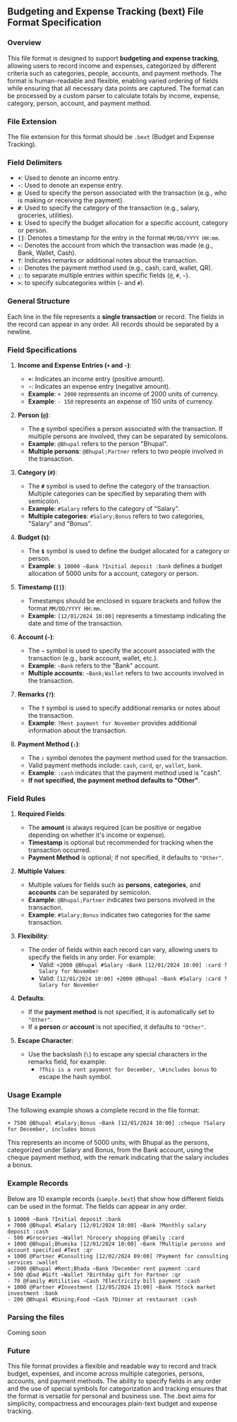 ## **Budgeting and Expense Tracking (bext) File Format Specification**

### **Overview**

This file format is designed to support **budgeting and expense tracking**, allowing users to record income and expenses, categorized by different criteria such as categories, people, accounts, and payment methods. The format is human-readable and flexible, enabling varied ordering of fields while ensuring that all necessary data points are captured. The format can be processed by a custom parser to calculate totals by income, expense, category, person, account, and payment method.

### **File Extension**
The file extension for this format should be `.bext` (Budget and Expense Tracking).

### **Field Delimiters**
- **`+`**: Used to denote an income entry.
- **`-`**: Used to denote an expense entry.
- **`@`**: Used to specify the person associated with the transaction (e.g., who is making or receiving the payment).
- **`#`**: Used to specify the category of the transaction (e.g., salary, groceries, utilities).
- **`$`**: Used to specify the budget allocation for a specific account, category or person.
- **`[]`**: Denotes a timestamp for the entry in the format `MM/DD/YYYY HH:mm`.
- **`~`**: Denotes the account from which the transaction was made (e.g., Bank, Wallet, Cash).
- **`?`**: Indicates remarks or additional notes about the transaction.
- **`:`**: Denotes the payment method used (e.g., cash, card, wallet, QR).
- **`;`**: to separate multiple entries within specific fields (`@`, `#`, `~`).
- **`>`**: to specify subcategories within (`~` and `#`).


### **General Structure**

Each line in the file represents a **single transaction** or record. The fields in the record can appear in any order. All records should be separated by a newline.

### **Field Specifications**

1. **Income and Expense Entries (`+` and `-`)**:
   - **`+`**: Indicates an income entry (positive amount).
   - **`-`**: Indicates an expense entry (negative amount).
   - **Example**: `+ 2000` represents an income of 2000 units of currency.
   - **Example**: `- 150` represents an expense of 150 units of currency.

2. **Person (`@`)**:
   - The **`@`** symbol specifies a person associated with the transaction. If multiple persons are involved, they can be separated by semicolons.
   - **Example**: `@Bhupal` refers to the person "Bhupal".
   - **Multiple persons**: `@Bhupal;Partner` refers to two people involved in the transaction.

3. **Category (`#`)**:
   - The **`#`** symbol is used to define the category of the transaction. Multiple categories can be specified by separating them with semicolon.
   - **Example**: `#Salary` refers to the category of "Salary".
   - **Multiple categories**: `#Salary;Bonus` refers to two categories, "Salary" and "Bonus".

4. **Budget (`$`)**:
   - The **`$`** symbol is used to define the budget allocated for a category or person.
   - **Example**: `$ 10000 ~Bank ?Initial deposit :bank` defines a budget allocation of 5000 units for a account, category or person.

5. **Timestamp (`[]`)**:
   - Timestamps should be enclosed in square brackets and follow the format `MM/DD/YYYY HH:mm`.
   - **Example**: `[12/01/2024 10:00]` represents a timestamp indicating the date and time of the transaction.

6. **Account (`~`)**:
   - The **`~`** symbol is used to specify the account associated with the transaction (e.g., bank account, wallet, etc.).
   - **Example**: `~Bank` refers to the "Bank" account.
   - **Multiple accounts**: `~Bank;Wallet` refers to two accounts involved in the transaction.

7. **Remarks (`?`)**:
   - The **`?`** symbol is used to specify additional remarks or notes about the transaction.
   - **Example**: `?Rent payment for November` provides additional information about the transaction.

8. **Payment Method (`:`)**:
   - The **`:`** symbol denotes the payment method used for the transaction.
   - Valid payment methods include: `cash`, `card`, `qr`, `wallet`, `bank`.
   - **Example**: `:cash` indicates that the payment method used is "cash".
   - **If not specified, the payment method defaults to "Other"**.


### **Field Rules**

1. **Required Fields**:
   - The **amount** is always required (can be positive or negative depending on whether it's income or expense).
   - **Timestamp** is optional but recommended for tracking when the transaction occurred.
   - **Payment Method** is optional; if not specified, it defaults to `"Other"`.

2. **Multiple Values**:
   - Multiple values for fields such as **persons**, **categories**, and **accounts** can be separated by semicolon.
   - **Example**: `@Bhupal;Partner` indicates two persons involved in the transaction.
   - **Example**: `#Salary;Bonus` indicates two categories for the same transaction.

3. **Flexibility**:
   - The order of fields within each record can vary, allowing users to specify the fields in any order. For example:
     - Valid: `+2000 @Bhupal #Salary ~Bank [12/01/2024 10:00] :card ?Salary for November`
     - Valid: `[12/01/2024 10:00] +2000 @Bhupal ~Bank #Salary :card ?Salary for November`
   
4. **Defaults**:
   - If the **payment method** is not specified, it is automatically set to `"Other"`.
   - If a **person** or **account** is not specified, it defaults to `"Other"`.

5. **Escape Character**:
   - Use the backslash (`\`) to escape any special characters in the remarks field, for example:
     - `?This is a rent payment for December, \#includes bonus` to escape the hash symbol.

### **Usage Example**

The following example shows a complete record in the file format:

```text
+ 7500 @Bhupal #Salary;Bonus ~Bank [12/01/2024 10:00] :cheque ?Salary for December, includes bonus
```

This represents an income of 5000 units, with Bhupal as the persons, categorized under Salary and Bonus, from the Bank account, using the cheque payment method, with the remark indicating that the salary includes a bonus.

### **Example Records**

Below are 10 example records (`sample.bext`) that show how different fields can be used in the format. The fields can appear in any order.

```
$ 10000 ~Bank ?Initial deposit :bank
+ 7000 @Bhupal #Salary [12/01/2024 10:00] ~Bank ?Monthly salary deposit :cash
- 500 #Groceries ~Wallet ?Grocery shopping @Family :card
+ 1000 @Bhupal;Bhumika [12/01/2024 10:00] ~Bank ?Multiple persons and account specified #Test :qr
+ 1000 @Partner #Consulting [12/02/2024 09:00] ?Payment for consulting services :wallet
- 2000 @Bhupal #Rent;Bhada ~Bank ?December rent payment :card
+ 500 @Dad #Gift ~Wallet ?Birthday gift for Partner :qr
- 70 @Family #Utilities ~Cash ?Electricity bill payment :cash
+ 1000 @Partner #Investment [12/05/2024 15:00] ~Bank ?Stock market investment :bank
- 200 @Bhupal #Dining;Food ~Cash ?Dinner at restaurant :cash
```

### **Parsing the files**

Coming soon

### **Future**

This file format provides a flexible and readable way to record and track budget, expenses, and income across multiple categories, persons, accounts, and payment methods. The ability to specify fields in any order and the use of special symbols for categorization and tracking ensures that the format is versatile for personal and business use. The .bext aims for simplicity, compactness and encourages plain-text budget and expense tracking.
